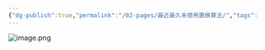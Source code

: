 ```yaml
---
{"dg-publish":true,"permalink":"/02-pages/最近最久未使用置换算法/","tags":["personal/blog"]}
---
```


![image.png](https://yelanyanyu-img-bed.oss-cn-hangzhou.aliyuncs.com/img/blog/2024/09/20240917215050.png)
